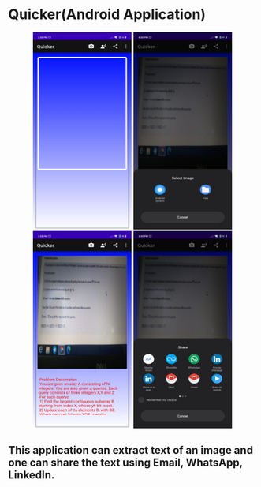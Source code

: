 # Quicker(Android Application)

<p align="center">
    <img src="https://github.com/prog-cy/OCR_App/blob/master/screen1.jpeg" width = "200" height = "400" 
    margin = "10">
    <img src="https://github.com/prog-cy/OCR_App/blob/master/screen2.jpeg" width = "200" height = "400" 
    margin = "10">
    <img src="https://github.com/prog-cy/OCR_App/blob/master/screen3.jpeg" width = "200" height = "400" 
    margin = "10">
    <img src="https://github.com/prog-cy/OCR_App/blob/master/screen4.jpeg" width = "200" height = "400" 
    margin = "10">
   
</p>

## This application can extract text of an image and one can share the text using Email, WhatsApp, LinkedIn.